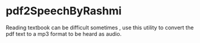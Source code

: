# pdf2SpeechByRashmi

Reading textbook can be difficult sometimes , use this utility to convert the pdf text to a mp3 format to be heard as audio.
